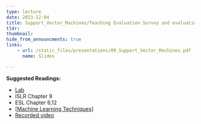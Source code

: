 ```yaml
---
type: lecture
date: 2023-12-04
title: Support_Vector_Machines/Teaching Evaluation Survey and evaluation questionnaire for learning outcomes
tldr: 
thumbnail: 
hide_from_announcments: true
links: 
    - url: /static_files/presentations/09_Support_Vector_Machines.pdf
      name: Slides

---
```

**Suggested Readings:**
- [Lab](https://github.com/phonchi/ISLP_labs/blob/main/Ch09-svm-lab.ipynb)
- ISLR Chapter 9
- ESL Chapter 6,12
- [[Machine Learning Techniques]](https://www.csie.ntu.edu.tw/~htlin/mooc/)
- [Recorded video](https://youtube.com/playlist?list=PLHNZtBNWQ-86QuyyrdgBkZ7qY4J-xJVNn&si=gTh0oZOCCLx-xYgR)

